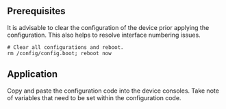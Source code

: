 ## Prerequisites

It is advisable to clear the configuration of the device prior applying the configuration. This also helps to resolve interface numbering issues.

    # Clear all configurations and reboot.
    rm /config/config.boot; reboot now

## Application
Copy and paste the configuration code into the device consoles. Take note of variables that need to be set within the configuration code.
